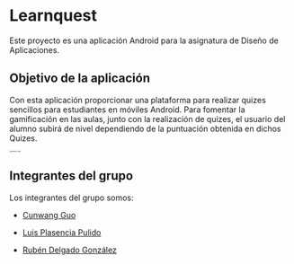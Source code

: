 # Learnquest

Este proyecto es una aplicación Android para la asignatura de Diseño de Aplicaciones.

## Objetivo de la aplicación

Con esta aplicación proporcionar una plataforma para realizar quizes sencillos para estudiantes en móviles Android. Para fomentar la gamificación en las aulas, junto con la realización de quizes, el usuario del alumno subirá de nivel dependiendo de la puntuación obtenida en dichos Quizes.  

<img src="https://i.imgur.com/PCxihuA.png" alt="Mockup Login" style="zoom:18%;" />



## Integrantes del grupo

Los integrantes del grupo somos:

* [Cunwang Guo](https://github.com/cyserser) 

* [Luis Plasencia Pulido](https://github.com/LuisPlasencia/LearnQuest) 

* [Rubén Delgado González](https://github.com/rrenub)

  


